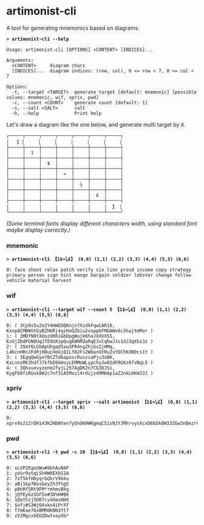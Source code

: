 # artimonist-cli
A tool for generating mnemonics based on diagrams.

**`> artimonist-cli --help`**

```
Usage: artimonist-cli [OPTIONS] <CONTENT> [INDICES]...

Arguments:
  <CONTENT>     diagram chars
  [INDICES]...  diagram indices: (row, col), 0 <= row < 7, 0 <= col < 7

Options:
  -t, --target <TARGET>  generate target [default: mnemonic] [possible values: mnemonic, wif, xpriv, pwd]
  -c, --count <COUNT>    generate count [default: 1]
  -s, --salt <SALT>      salt
  -h, --help             Print help
```

Let's draw a diagram like the one below, and generate multi target by it.
```
┌─────┬─────┬─────┬─────┬─────┬─────┬─────┐
│  【 │     │     │     │     │     │     │
├─────┼─────┼─────┼─────┼─────┼─────┼─────┤
│     │  1  │     │     │     │     │     │
├─────┼─────┼─────┼─────┼─────┼─────┼─────┤
│     │     │  $  │     │     │     │     │
├─────┼─────┼─────┼─────┼─────┼─────┼─────┤
│     │     │     │  ≈  │     │     │     │
├─────┼─────┼─────┼─────┼─────┼─────┼─────┤
│     │     │     │     │  ⅞  │     │     │
├─────┼─────┼─────┼─────┼─────┼─────┼─────┤
│     │     │     │     │     │  £  │     │
├─────┼─────┼─────┼─────┼─────┼─────┼─────┤
│     │     │     │     │     │     │  】 │
└─────┴─────┴─────┴─────┴─────┴─────┴─────┘
```
_(Some terminal fonts display different characters width, using standard font maybe display correctly.)_

### mnemonic
**`> artimonist-cli 【1$≈⅞£】 (0,0) (1,1) (2,2) (3,3) (4,4) (5,5) (6,6)`**
```
0: face shoot relax patch verify six lion proud income copy strategy primary person sign hint mango bargain soldier lobster change follow vehicle material harvest
```

### wif
**`> artimonist-cli --target wif --count 5 【1$≈⅞£】 (0,0) (1,1) (2,2) (3,3) (4,4) (5,5) (6,6)`**
```
0: ( 3Cp9s5u2e2Y4mWEDQKnjn7XidkFqwCAR16, Kxnp8CMBWth5yBZHURj4qiHoQZbiu2vsppbFMGAWv6c3hajtmMor )
1: ( 3MDfN9tXdozXKRiGbDpgWujk6haJXXVXSS, KzUjZbdPGN8UqJTE9UXzpQugKWRMZwRqE3vCqhwJJs1dJ3qXSz3z )
2: ( 35mY6LGhApUhgqd5xw3FR4ngZhjGvZjHMq, L4KcnHRnJFdRjHDuLHoGjQ1Lf82Fs2WUanGtRuZsYQChKXN9cs1t )
3: ( 3EgqQwGyeYBtZTdbaposrRuszsaPju3oBK, KxLnnzRK3hdfJ7kfkE6kHsyLEMMoWLypchyJw92dFRG6z6fvNqL5 )
4: ( 3QhuuovyzenmJfyjL257AgDK2n7CG3DJSi, KygF68fiRUuk8W2c7nf3iA5Mxzi4rdijz49MKAp1aZ2nkLHkWJ3J )
``` 

### xpriv
**`> artimonist-cli --target xpriv --salt artimonist 【1$≈⅞£】 (0,0) (1,1) (2,2) (3,3) (4,4) (5,5) (6,6)`**
```
0: xprv9s21ZrQH143K2NbNten7yUnUKHWKgmqC51sNJYJMhrvyxXcxD6bDk8W33ZGw3nBezrVVLsfaoFC2SuBRCkgX1Hpyn4er6XCGf1L9uTWmpH9
```

### pwd
**`> artimonist-cli -t pwd -c 10 【1$≈⅞£】 (0,0) (1,1) (2,2) (3,3) (4,4) (5,5) (6,6)`**
```
0: sLVP2EgoUWu#8khAuN4F
1: yo%r9stqLShHW8EXbS1A
2: 7xT5kfHDyqrGQkrV9kku
3: aBj1kp7Wus&eyZh3Y%g5
4: pBnRfSRt9FM*rmhmvBkg
5: j@fEyGzSGF5o#38%H#86
6: 1@oYSzj5DR7cvXHavHHX
7: $vfj#S3WjQ4vkn4iPrXf
8: f7mKae76xBMMdKNN3Yt7
9: zVJMgcxXEUZDwYvayXb*
```